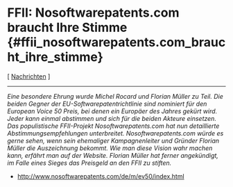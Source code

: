 # FFII: Nosoftwarepatents.com braucht Ihre Stimme {#ffii_nosoftwarepatents.com_braucht_ihre_stimme}

\[ [ Nachrichten](SwpatcninoDe "wikilink") \]

------------------------------------------------------------------------

*Eine besondere Ehrung wurde Michel Rocard und Florian Müller zu Teil.
Die beiden Gegner der EU-Softwarepatentrichtlinie sind nominiert für den
European Voice 50 Preis, bei denen ein Europäer des Jahres gekürt wird.
Jeder kann einmal abstimmen und sich für die beiden Akteure einsetzen.
Das populistische FFII-Projekt Nosoftwarepatents.com hat nun
detaillierte Abstimmungsempfehlungen unterbreitet. Nosoftwarepatents.com
würde es gerne sehen, wenn sein ehemaliger Kampagnenleiter und Gründer
Florian Müller die Auszeichnung bekommt. Wie man diese Vision wahr
machen kann, erfährt man auf der Website. Florian Müller hat ferner
angekündigt, im Falle eines Sieges das Preisgeld an den FFII zu
stiften.*

-   <http://www.nosoftwarepatents.com/de/m/ev50/index.html>

